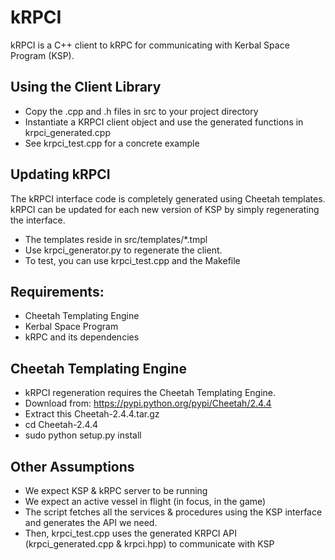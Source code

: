 kRPCI
=====

kRPCI is a C++ client to kRPC for communicating with Kerbal Space Program (KSP). 

Using the Client Library
------------------------

* Copy the .cpp and .h files in src to your project directory
* Instantiate a KRPCI client object and use the generated functions in krpci_generated.cpp
* See krpci_test.cpp for a concrete example

Updating kRPCI
---------------

The kRPCI interface code is completely generated using Cheetah templates. kRPCI can be updated for each new version of KSP by simply regenerating the interface.

* The templates reside in  src/templates/*.tmpl
* Use krpci_generator.py to regenerate the client.
* To test, you can use krpci_test.cpp and the Makefile

Requirements:
------------

* Cheetah Templating Engine
* Kerbal Space Program
* kRPC and its dependencies

Cheetah Templating Engine
-------------------------

* kRPCI regeneration requires the Cheetah Templating Engine.
* Download from: https://pypi.python.org/pypi/Cheetah/2.4.4
* Extract this Cheetah-2.4.4.tar.gz
* cd Cheetah-2.4.4
* sudo python setup.py install

Other Assumptions
-----------------

* We expect KSP & kRPC server to be running
* We expect an active vessel in flight (in focus, in the game)
* The script fetches all the services & procedures using the KSP interface and generates the API we need.
* Then, krpci_test.cpp uses the generated KRPCI API (krpci_generated.cpp & krpci.hpp) to communicate with KSP



